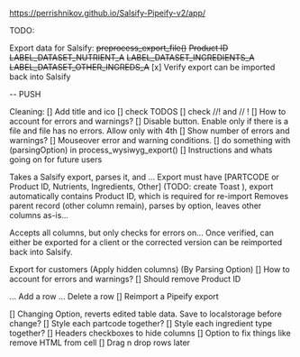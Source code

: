 https://perrishnikov.github.io/Salsify-Pipeify-v2/app/

TODO:

Export data for Salsify:
~~preprocess_export_file()~~
~~Product ID~~
~~LABEL_DATASET_NUTRIENT_A~~
~~LABEL_DATASET_INGREDIENTS_A~~
~~LABEL_DATASET_OTHER_INGREDS_A~~
[x] Verify export can be imported back into Salsify

-- PUSH 

Cleaning:
[] Add title and ico
[] check TODOS
[] check //! and // !
[] How to account for errors and warnings?
[] Disable button. Enable only if there is a file and file has no errors.
    Allow only with 4th
[] Show number of errors and warnings?
[] Mouseover error and warning conditions. 
[] do something with (parsingOption) in process_wysiwyg_export()
[] Instructions and whats going on for future users

Takes a Salsify export, parses it, and ...
Export must have [PARTCODE or Product ID, Nutrients, Ingredients, Other] (TODO: create Toast ), export automatically contains Product ID, which is required for re-import
Removes parent record (other column remain), parses by option, leaves other columns as-is...


Accepts all columns, but only checks for errors on...
Once verified, can either be exported for a client or the corrected version can be reimported back into Salsify.


Export for customers
(Apply hidden columns)
(By Parsing Option)
[] How to account for errors and warnings?
[] Should remove Product ID 

... Add a row
... Delete a row
[] Reimport a Pipeify export

[] Changing Option, reverts edited table data. Save to localstorage before change?
[] Style each partcode together?
[] Style each ingredient type together?
[] Headers checkboxes to hide columns
[] Option to fix things like remove HTML from cell
[] Drag n drop rows later
